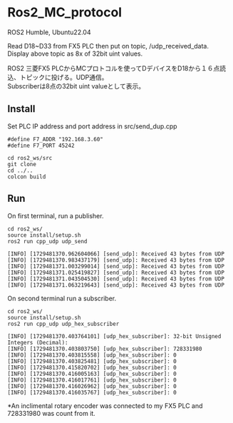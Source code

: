 # Ros2_MC_protocol
ROS2 Humble, Ubuntu22.04

Read D18~D33 from FX5 PLC then put on topic, 
/udp_received_data.<br>Display above topic as 8x of 32bit uint values.

ROS2 三菱FX5 PLCからMCプロトコルを使ってDデバイスをD18から１６点読込、トピックに投げる。UDP通信。<br>Subscriberは8点の32bit uint valueとして表示。

## Install
Set PLC IP address and port address in src/send_dup.cpp
```
#define F7_ADDR "192.168.3.60"
#define F7_PORT 45242
```

```
cd ros2_ws/src
git clone
cd ../..
colcon build
```

## Run
On first terminal, run a publisher.
```
cd ros2_ws/
source install/setup.sh
ros2 run cpp_udp udp_send
```
```
[INFO] [1729481370.962604066] [send_udp]: Received 43 bytes from UDP
[INFO] [1729481370.983437179] [send_udp]: Received 43 bytes from UDP
[INFO] [1729481371.003299014] [send_udp]: Received 43 bytes from UDP
[INFO] [1729481371.025419827] [send_udp]: Received 43 bytes from UDP
[INFO] [1729481371.043504530] [send_udp]: Received 43 bytes from UDP
[INFO] [1729481371.063219643] [send_udp]: Received 43 bytes from UDP
```



On second terminal run a subscriber.
```
cd ros2_ws/
source install/setup.sh
ros2 run cpp_udp udp_hex_subscriber
```
```
[INFO] [1729481370.403764101] [udp_hex_subscriber]: 32-bit Unsigned Integers (Decimal):
[INFO] [1729481370.403803750] [udp_hex_subscriber]: 728331980
[INFO] [1729481370.403815558] [udp_hex_subscriber]: 0
[INFO] [1729481370.403825481] [udp_hex_subscriber]: 0
[INFO] [1729481370.415820702] [udp_hex_subscriber]: 0
[INFO] [1729481370.416005163] [udp_hex_subscriber]: 0
[INFO] [1729481370.416017761] [udp_hex_subscriber]: 0
[INFO] [1729481370.416026962] [udp_hex_subscriber]: 0
[INFO] [1729481370.416035767] [udp_hex_subscriber]: 0
```
*An inclimental rotary encoder was connected to my FX5 PLC and 728331980 was count from it. 

